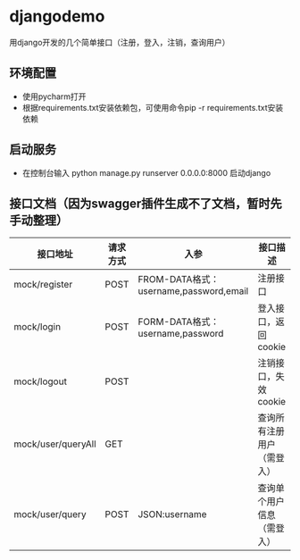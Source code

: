 # djangodemo
用django开发的几个简单接口（注册，登入，注销，查询用户）

## 环境配置
- 使用pycharm打开
- 根据requirements.txt安装依赖包，可使用命令pip -r requirements.txt安装依赖

## 启动服务
- 在控制台输入  python manage.py runserver 0.0.0.0:8000  启动django

## 接口文档（因为swagger插件生成不了文档，暂时先手动整理）

接口地址 | 请求方式 | 入参 |  接口描述  
-|-|-|-
mock/register | POST | FROM-DATA格式：username,password,email | 注册接口 |
mock/login | POST | FORM-DATA格式：username,password | 登入接口，返回cookie |
mock/logout | POST |  | 注销接口，失效cookie |
mock/user/queryAll | GET |  | 查询所有注册用户（需登入） |
mock/user/query | POST | JSON:username | 查询单个用户信息（需登入） |
